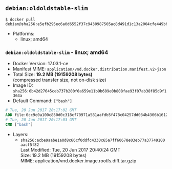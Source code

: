 ## `debian:oldoldstable-slim`

```console
$ docker pull debian@sha256:e5efb295ec6a0d6552f37c9430987505ac8d491d1c13a2004cfe449bb7b67ed1
```

-	Platforms:
	-	linux; amd64

### `debian:oldoldstable-slim` - linux; amd64

-	Docker Version: 17.03.1-ce
-	Manifest MIME: `application/vnd.docker.distribution.manifest.v2+json`
-	Total Size: **19.2 MB (19159208 bytes)**  
	(compressed transfer size, not on-disk size)
-	Image ID: `sha256:0b42d27645ceb737b200f0a659e11b9b609e0b808fae93f07ab38f85d9f1364a`
-	Default Command: `["bash"]`

```dockerfile
# Tue, 20 Jun 2017 20:17:02 GMT
ADD file:0cc9c0a100c850d0c318cf70971a581aafdb5f478c04257dd034b4306b1612f1 in / 
# Tue, 20 Jun 2017 20:17:03 GMT
CMD ["bash"]
```

-	Layers:
	-	`sha256:acbe9aabe1a0d8c66cf0ddfc4330c65a7ff60678e03eb77a37749100aacf5f82`  
		Last Modified: Tue, 20 Jun 2017 20:40:24 GMT  
		Size: 19.2 MB (19159208 bytes)  
		MIME: application/vnd.docker.image.rootfs.diff.tar.gzip
